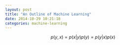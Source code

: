 ```yaml
---
layout: post
title: "An Outline of Machine Learning"
date: 2014-10-29 10:21:18
categories: machine-learning
---
```


$$
\begin{equation}
    p(y, x) = p(x|y)p(y) = p(y|x)p(x)
\end{equation}
$$
